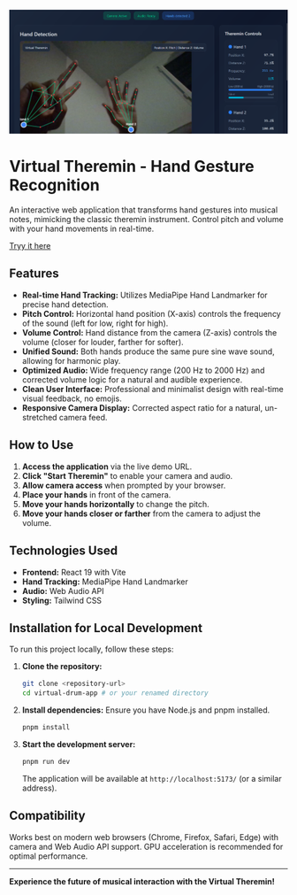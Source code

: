 ![App Screenshot](docs/screenshot.png)


# Virtual Theremin - Hand Gesture Recognition

An interactive web application that transforms hand gestures into musical notes, mimicking the classic theremin instrument. Control pitch and volume with your hand movements in real-time.

[Tryy it here](https://hackathon-manus-virtual-theremin.vercel.app/)

## Features

- **Real-time Hand Tracking:** Utilizes MediaPipe Hand Landmarker for precise hand detection.
- **Pitch Control:** Horizontal hand position (X-axis) controls the frequency of the sound (left for low, right for high).
- **Volume Control:** Hand distance from the camera (Z-axis) controls the volume (closer for louder, farther for softer).
- **Unified Sound:** Both hands produce the same pure sine wave sound, allowing for harmonic play.
- **Optimized Audio:** Wide frequency range (200 Hz to 2000 Hz) and corrected volume logic for a natural and audible experience.
- **Clean User Interface:** Professional and minimalist design with real-time visual feedback, no emojis.
- **Responsive Camera Display:** Corrected aspect ratio for a natural, un-stretched camera feed.

## How to Use

1.  **Access the application** via the live demo URL.
2.  **Click "Start Theremin"** to enable your camera and audio.
3.  **Allow camera access** when prompted by your browser.
4.  **Place your hands** in front of the camera.
5.  **Move your hands horizontally** to change the pitch.
6.  **Move your hands closer or farther** from the camera to adjust the volume.

## Technologies Used

-   **Frontend:** React 19 with Vite
-   **Hand Tracking:** MediaPipe Hand Landmarker
-   **Audio:** Web Audio API
-   **Styling:** Tailwind CSS

## Installation for Local Development

To run this project locally, follow these steps:

1.  **Clone the repository:**
    ```bash
    git clone <repository-url>
    cd virtual-drum-app # or your renamed directory
    ```
2.  **Install dependencies:** Ensure you have Node.js and pnpm installed.
    ```bash
    pnpm install
    ```
3.  **Start the development server:**
    ```bash
    pnpm run dev
    ```
    The application will be available at `http://localhost:5173/` (or a similar address).

## Compatibility

Works best on modern web browsers (Chrome, Firefox, Safari, Edge) with camera and Web Audio API support. GPU acceleration is recommended for optimal performance.

---

**Experience the future of musical interaction with the Virtual Theremin!**



